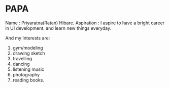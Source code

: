 # PAPA

Name : Priyaratna(Ratan) Hibare.
Aspiration : I aspire to have a bright career in UI development. and learn new things everyday.

And my Interests are:
1) gym/modeling
2) drawing sketch 
3) travelling
4) dancing
5) listening music
6) photography
7) reading books.
